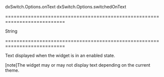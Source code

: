 <!--id-->dxSwitch.Options.onText<!--/id-->
<!--dep-->dxSwitch.Options.switchedOnText<!--/dep-->
===========================================================================
<!--type-->String<!--/type-->
===========================================================================

<!--shortDescription-->
Text displayed when the widget is in an enabled state.
<!--/shortDescription-->

<!--fullDescription-->
[note]The widget may or may not display text depending on the current theme.


<!--/fullDescription-->